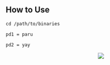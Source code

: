 ## How to Use

```
cd /path/to/binaries

pd1 = paru

pd2 = yay
```

<p align="middle">
    <img src="https://i.postimg.cc/3JdyHNhP/pd.png" />
</p>
